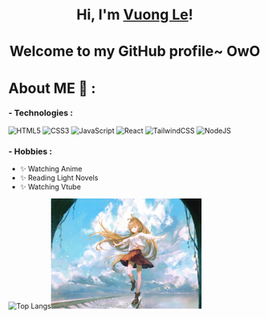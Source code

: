 <h1 align="center">Hi, I'm <a href="https://www.facebook.com/vuong.lethanh.315/">Vuong Le</a>!</h1>
<h1 align="center">Welcome to my GitHub profile~ OwO</h1>

# About ME 💬 :

### - Technologies :
![HTML5](https://img.shields.io/badge/html5-%23E34F26.svg?style=for-the-badge&logo=html5&logoColor=white)
![CSS3](https://img.shields.io/badge/css3-%231572B6.svg?style=for-the-badge&logo=css3&logoColor=white)
![JavaScript](https://img.shields.io/badge/javascript-%23323330.svg?style=for-the-badge&logo=javascript&logoColor=%23F7DF1E)
![React](https://img.shields.io/badge/react-%2320232a.svg?style=for-the-badge&logo=react&logoColor=%2361DAFB)
![TailwindCSS](https://img.shields.io/badge/tailwindcss-%2338B2AC.svg?style=for-the-badge&logo=tailwind-css&logoColor=white)
![NodeJS](https://img.shields.io/badge/node.js-6DA55F?style=for-the-badge&logo=node.js&logoColor=white)


### - Hobbies : 
- ✨ Watching Anime
- ✨ Reading Light Novels
- ✨ Watching Vtube

![Top Langs](https://github-readme-stats.vercel.app/api/top-langs/?username=vuongle2609&hide=TeX&layout=compact)<img src="./assets/FED8gewXIAE6HDQ.jpg" width="300"></a>

</br>
</br>
</br>

